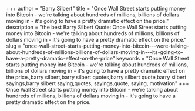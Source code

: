 +++
author = "Barry Silbert"
title = "Once Wall Street starts putting money into Bitcoin - we're talking about hundreds of millions, billions of dollars moving in - it's going to have a pretty dramatic effect on the price."
description = "the best Barry Silbert Quote: Once Wall Street starts putting money into Bitcoin - we're talking about hundreds of millions, billions of dollars moving in - it's going to have a pretty dramatic effect on the price."
slug = "once-wall-street-starts-putting-money-into-bitcoin---were-talking-about-hundreds-of-millions-billions-of-dollars-moving-in---its-going-to-have-a-pretty-dramatic-effect-on-the-price"
keywords = "Once Wall Street starts putting money into Bitcoin - we're talking about hundreds of millions, billions of dollars moving in - it's going to have a pretty dramatic effect on the price.,barry silbert,barry silbert quotes,barry silbert quote,barry silbert sayings,barry silbert saying,quotes, sayings,quote, saying, motivation"
+++
Once Wall Street starts putting money into Bitcoin - we're talking about hundreds of millions, billions of dollars moving in - it's going to have a pretty dramatic effect on the price.
